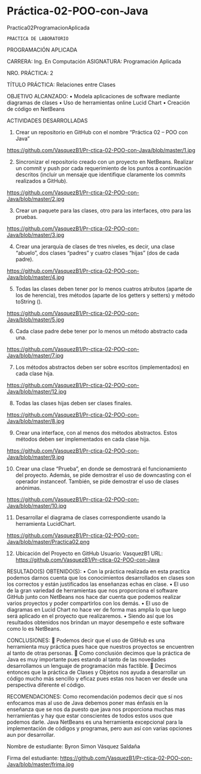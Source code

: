 # Práctica-02-POO-con-Java
Practica02ProgramacionAplicada

 	PRÁCTICA DE LABORATORIO
  
PROGRAMACIÓN APLICADA


CARRERA: Ing. En Computación	ASIGNATURA: Programación Aplicada

NRO. PRÁCTICA:	2

TÍTULO PRÁCTICA:  Relaciones entre Clases 

OBJETIVO ALCANZADO:	
•	Modela aplicaciones de software mediante diagramas de clases
•	Uso de herramientas online Lucid Chart
•	Creación de código en NetBeans

ACTIVIDADES DESARROLLADAS
1.  Crear un repositorio en GitHub con el nombre “Práctica 02 – POO con Java” 

https://github.com/VasquezB1/Pr-ctica-02-POO-con-Java/blob/master/1.jpg



2.  Sincronizar el repositorio creado con un proyecto en NetBeans. Realizar un commit y push por cada requerimiento de los puntos a continuación descritos (incluir un mensaje que identifique claramente los commits realizados a GitHub). 


https://github.com/VasquezB1/Pr-ctica-02-POO-con-Java/blob/master/2.jpg



3.  Crear un paquete para las clases, otro para las interfaces, otro para las pruebas. 

https://github.com/VasquezB1/Pr-ctica-02-POO-con-Java/blob/master/3.jpg

4.  Crear una jerarquía de clases de tres niveles, es decir, una clase “abuelo”, dos clases “padres” y cuatro clases “hijas” (dos de cada padre). 

https://github.com/VasquezB1/Pr-ctica-02-POO-con-Java/blob/master/4.jpg



5.  Todas las clases deben tener por lo menos cuatros atributos (aparte de los de herencia), tres métodos (aparte de los getters y setters) y método toString (). 


 
 https://github.com/VasquezB1/Pr-ctica-02-POO-con-Java/blob/master/5.jpg
 
 

6.  Cada clase padre debe tener por lo menos un método abstracto cada una. 


https://github.com/VasquezB1/Pr-ctica-02-POO-con-Java/blob/master/7.jpg


7.  Los métodos abstractos deben ser sobre escritos (implementados) en cada clase hija. 



https://github.com/VasquezB1/Pr-ctica-02-POO-con-Java/blob/master/12.jpg




8.  Todas las clases hijas deben ser clases finales. 

 

 https://github.com/VasquezB1/Pr-ctica-02-POO-con-Java/blob/master/8.jpg

 
 


9.  Crear una interface, con al menos dos métodos abstractos. Estos métodos deben ser implementados en cada clase hija. 

 


https://github.com/VasquezB1/Pr-ctica-02-POO-con-Java/blob/master/9.jpg



10.  Crear una clase “Prueba”, en donde se demostrará el funcionamiento del proyecto. Además, se pide demostrar el uso de downcasting con el operador instanceof. También, se pide demostrar el uso de clases anónimas. 


https://github.com/VasquezB1/Pr-ctica-02-POO-con-Java/blob/master/10.jpg

11.  Desarrollar el diagrama de clases correspondiente usando la herramienta LucidChart. 


https://github.com/VasquezB1/Pr-ctica-02-POO-con-Java/blob/master/Practica02.png





12.  Ubicación del Proyecto en GitHub
Usuario: VasquezB1
URL: https://github.com/VasquezB1/Pr-ctica-02-POO-con-Java


RESULTADO(S) OBTENIDO(S):
•	Con la práctica realizada en esta practica podemos darnos cuenta que los conocimientos desarrollados en clases son los correctos y están justificados las enseñanzas echas en clase.
•	El uso de la gran variedad de herramientas que nos proporciona el software GitHub junto con NetBeans nos hace dar cuenta que podemos realizar varios proyectos y poder compartirlos con los demás.
•	El uso de diagramas en Lucid Chart no hace ver de forma mas amplia lo que luego será aplicado en el proyecto que realizaremos.
•	Siendo así que los resultados obtenidos nos brindan un mayor desempeño e este software como lo es NetBeans.

CONCLUSIONES:
	Podemos decir que el uso de GitHub es una herramienta muy práctica pues hace que nuestros proyectos se encuentren al tanto de otras personas.
	Como conclusión decimos que la práctica de Java es muy importante pues estando al tanto de las novedades desarrollamos un lenguaje de programación más factible.
	Decimos entonces que la práctica de Clases y Objetos nos ayuda a desarrollar un código mucho más sencillo y eficaz pues estas nos hacen ver desde una perspectiva diferente el código.

RECOMENDACIONES:
 	Como recomendación podemos decir que sí nos enfocamos mas al uso de Java debemos poner mas énfasis en la enseñanza que se nos da puesto que java nos proporciona muchas mas herramientas y hay que estar conscientes de todos estos usos que podemos darle. 
 	Java NetBeans es una herramienta excepcional para la implementación de códigos y programas, pero aun así con varias opciones aun por desarrollar.
  
Nombre de estudiante: Byron Simon Vásquez Saldaña

Firma del estudiante: https://github.com/VasquezB1/Pr-ctica-02-POO-con-Java/blob/master/frima.jpg
